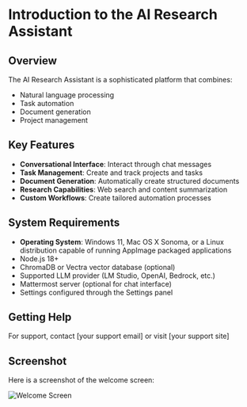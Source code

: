 # Introduction to the AI Research Assistant

## Overview
The AI Research Assistant is a sophisticated platform that combines:
- Natural language processing
- Task automation
- Document generation
- Project management

## Key Features
- **Conversational Interface**: Interact through chat messages
- **Task Management**: Create and track projects and tasks
- **Document Generation**: Automatically create structured documents
- **Research Capabilities**: Web search and content summarization
- **Custom Workflows**: Create tailored automation processes

## System Requirements
- **Operating System**: Windows 11, Mac OS X Sonoma, or a Linux distribution capable of running AppImage packaged applications
- Node.js 18+
- ChromaDB or Vectra vector database (optional)
- Supported LLM provider (LM Studio, OpenAI, Bedrock, etc.)
- Mattermost server (optional for chat interface)
- Settings configured through the Settings panel

## Getting Help
For support, contact [your support email] or visit [your support site]

## Screenshot
Here is a screenshot of the welcome screen:

![Welcome Screen](./01-welcome.png)
